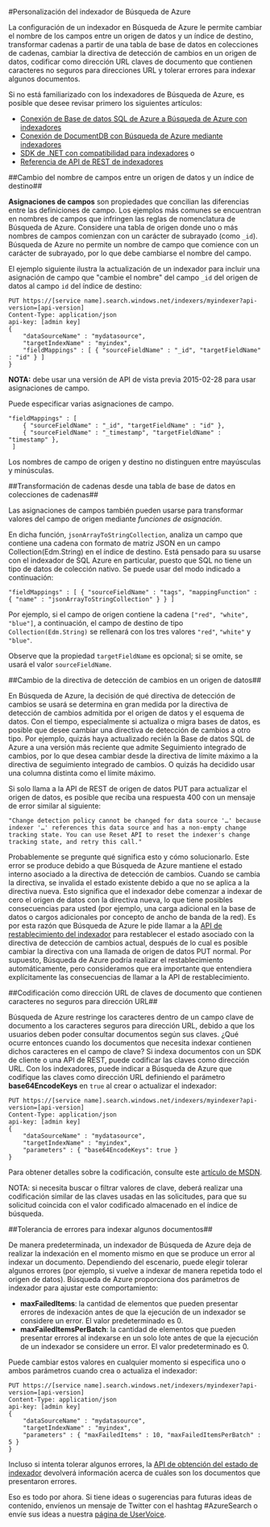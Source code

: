 <properties 
	pageTitle="Personalización del indexador de Búsqueda de Azure | Microsoft Azure | Servicio de búsqueda hospedado en la nube" 
	description="Aprenda a personalizar la configuración y las directivas de los indexadores de Búsqueda de Azure, un servicio de búsqueda hospedado en la nube en Microsoft Azure." 
	services="search" 
	documentationCenter="" 
	authors="chaosrealm" 
	manager="pablocas" 
	editor=""/>

<tags 
	ms.service="search" 
	ms.devlang="rest-api" 
	ms.workload="search" 
	ms.topic="article" 
	ms.tgt_pltfrm="na" 
	ms.date="02/04/2016" 
	ms.author="eugenesh"/>

#Personalización del indexador de Búsqueda de Azure

La configuración de un indexador en Búsqueda de Azure le permite cambiar el nombre de los campos entre un origen de datos y un índice de destino, transformar cadenas a partir de una tabla de base de datos en colecciones de cadenas, cambiar la directiva de detección de cambios en un origen de datos, codificar como dirección URL claves de documento que contienen caracteres no seguros para direcciones URL y tolerar errores para indexar algunos documentos.

Si no está familiarizado con los indexadores de Búsqueda de Azure, es posible que desee revisar primero los siguientes artículos:

- [Conexión de Base de datos SQL de Azure a Búsqueda de Azure con indexadores](search-howto-connecting-azure-sql-database-to-azure-search-using-indexers-2015-02-28.md)
- [Conexión de DocumentDB con Búsqueda de Azure mediante indexadores](../documentdb/documentdb-search-indexer.md)
- [SDK de .NET con compatibilidad para indexadores](https://msdn.microsoft.com/library/dn951165.aspx) o 
- [Referencia de API de REST de indexadores](https://msdn.microsoft.com/library/azure/dn946891.aspx)

##Cambio del nombre de campos entre un origen de datos y un índice de destino##

**Asignaciones de campos** son propiedades que concilian las diferencias entre las definiciones de campo. Los ejemplos más comunes se encuentran en nombres de campos que infringen las reglas de nomenclatura de Búsqueda de Azure. Considere una tabla de origen donde uno o más nombres de campos comienzan con un carácter de subrayado (como `_id`). Búsqueda de Azure no permite un nombre de campo que comience con un carácter de subrayado, por lo que debe cambiarse el nombre del campo.

El ejemplo siguiente ilustra la actualización de un indexador para incluir una asignación de campo que "cambie el nombre" del campo `_id` del origen de datos al campo `id` del índice de destino:

	PUT https://[service name].search.windows.net/indexers/myindexer?api-version=[api-version]
    Content-Type: application/json
    api-key: [admin key]
    {
        "dataSourceName" : "mydatasource",
        "targetIndexName" : "myindex",
        "fieldMappings" : [ { "sourceFieldName" : "_id", "targetFieldName" : "id" } ] 
    } 

**NOTA:** debe usar una versión de API de vista previa 2015-02-28 para usar asignaciones de campo.

Puede especificar varias asignaciones de campo.

	"fieldMappings" : [ 
		{ "sourceFieldName" : "_id", "targetFieldName" : "id" },
        { "sourceFieldName" : "_timestamp", "targetFieldName" : "timestamp" },
	 ]

Los nombres de campo de origen y destino no distinguen entre mayúsculas y minúsculas.

##Transformación de cadenas desde una tabla de base de datos en colecciones de cadenas##

Las asignaciones de campos también pueden usarse para transformar valores del campo de origen mediante *funciones de asignación*.

En dicha función, `jsonArrayToStringCollection`, analiza un campo que contiene una cadena con formato de matriz JSON en un campo Collection(Edm.String) en el índice de destino. Está pensado para su usarse con el indexador de SQL Azure en particular, puesto que SQL no tiene un tipo de datos de colección nativo. Se puede usar del modo indicado a continuación:

	"fieldMappings" : [ { "sourceFieldName" : "tags", "mappingFunction" : { "name" : "jsonArrayToStringCollection" } } ] 

Por ejemplo, si el campo de origen contiene la cadena `["red", "white", "blue"]`, a continuación, el campo de destino de tipo `Collection(Edm.String)` se rellenará con los tres valores `"red"`, `"white"` y `"blue"`.

Observe que la propiedad `targetFieldName` es opcional; si se omite, se usará el valor `sourceFieldName`.

##Cambio de la directiva de detección de cambios en un origen de datos##
  
En Búsqueda de Azure, la decisión de qué directiva de detección de cambios se usará se determina en gran medida por la directiva de detección de cambios admitida por el origen de datos y el esquema de datos. Con el tiempo, especialmente si actualiza o migra bases de datos, es posible que desee cambiar una directiva de detección de cambios a otro tipo. Por ejemplo, quizás haya actualizado recién la Base de datos SQL de Azure a una versión más reciente que admite Seguimiento integrado de cambios, por lo que desea cambiar desde la directiva de límite máximo a la directiva de seguimiento integrado de cambios. O quizás ha decidido usar una columna distinta como el límite máximo.

Si solo llama a la API de REST de origen de datos PUT para actualizar el origen de datos, es posible que reciba una respuesta 400 con un mensaje de error similar al siguiente:


	"Change detection policy cannot be changed for data source '…' because indexer '…' references this data source and has a non-empty change tracking state. You can use Reset API to reset the indexer's change tracking state, and retry this call."

 Probablemente se pregunte qué significa esto y cómo solucionarlo. Este error se produce debido a que Búsqueda de Azure mantiene el estado interno asociado a la directiva de detección de cambios. Cuando se cambia la directiva, se invalida el estado existente debido a que no se aplica a la directiva nueva. Esto significa que el indexador debe comenzar a indexar de cero el origen de datos con la directiva nueva, lo que tiene posibles consecuencias para usted (por ejemplo, una carga adicional en la base de datos o cargos adicionales por concepto de ancho de banda de la red). Es por esta razón que Búsqueda de Azure le pide llamar a la [API de restablecimiento del indexador](https://msdn.microsoft.com/library/azure/dn946897.aspx) para restablecer el estado asociado con la directiva de detección de cambios actual, después de lo cual es posible cambiar la directiva con una llamada de origen de datos PUT normal. Por supuesto, Búsqueda de Azure podría realizar el restablecimiento automáticamente, pero consideramos que era importante que entendiera explícitamente las consecuencias de llamar a la API de restablecimiento.

##Codificación como dirección URL de claves de documento que contienen caracteres no seguros para dirección URL##

Búsqueda de Azure restringe los caracteres dentro de un campo clave de documento a los caracteres seguros para dirección URL, debido a que los usuarios deben poder consultar documentos según sus claves. ¿Qué ocurre entonces cuando los documentos que necesita indexar contienen dichos caracteres en el campo de clave? Si indexa documentos con un SDK de cliente o una API de REST, puede codificar las claves como dirección URL. Con los indexadores, puede indicar a Búsqueda de Azure que codifique las claves como dirección URL definiendo el parámetro **base64EncodeKeys** en `true` al crear o actualizar el indexador:

    PUT https://[service name].search.windows.net/indexers/myindexer?api-version=[api-version]
    Content-Type: application/json
    api-key: [admin key]
    {
        "dataSourceName" : "mydatasource",
        "targetIndexName" : "myindex",
        "parameters" : { "base64EncodeKeys": true }
    }

Para obtener detalles sobre la codificación, consulte este [artículo de MSDN](http://msdn.microsoft.com/library/system.web.httpserverutility.urltokenencode.aspx).

NOTA: si necesita buscar o filtrar valores de clave, deberá realizar una codificación similar de las claves usadas en las solicitudes, para que su solicitud coincida con el valor codificado almacenado en el índice de búsqueda.


##Tolerancia de errores para indexar algunos documentos##

De manera predeterminada, un indexador de Búsqueda de Azure deja de realizar la indexación en el momento mismo en que se produce un error al indexar un documento. Dependiendo del escenario, puede elegir tolerar algunos errores (por ejemplo, si vuelve a indexar de manera repetida todo el origen de datos). Búsqueda de Azure proporciona dos parámetros de indexador para ajustar este comportamiento:

- **maxFailedItems**: la cantidad de elementos que pueden presentar errores de indexación antes de que la ejecución de un indexador se considere un error. El valor predeterminado es 0.
- **maxFailedItemsPerBatch**: la cantidad de elementos que pueden presentar errores al indexarse en un solo lote antes de que la ejecución de un indexador se considere un error. El valor predeterminado es 0.

Puede cambiar estos valores en cualquier momento si especifica uno o ambos parámetros cuando crea o actualiza el indexador:

	PUT https://[service name].search.windows.net/indexers/myindexer?api-version=[api-version]
	Content-Type: application/json
	api-key: [admin key]
    {
        "dataSourceName" : "mydatasource",
        "targetIndexName" : "myindex",
        "parameters" : { "maxFailedItems" : 10, "maxFailedItemsPerBatch" : 5 }
    }

Incluso si intenta tolerar algunos errores, la [API de obtención del estado de indexador](https://msdn.microsoft.com/library/azure/dn946884.aspx) devolverá información acerca de cuáles son los documentos que presentaron errores.

Eso es todo por ahora. Si tiene ideas o sugerencias para futuras ideas de contenido, envíenos un mensaje de Twitter con el hashtag #AzureSearch o envíe sus ideas a nuestra [página de UserVoice](https://feedback.azure.com/forums/263029-azure-search/).
 

<!---HONumber=AcomDC_0224_2016-->
